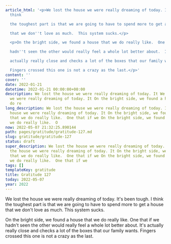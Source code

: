 ```yaml
---
article_html: '<p>We lost the house we were really dreaming of today. It''s been tough.  I
  think

  the toughest part is that we are going to have to spend more to get a house

  that we don''t love as much.  This system sucks.</p>

  <p>On the bright side, we found a house that we do really like.  One that if we

  hadn''t seen the other would really feel a whole lot better about.  It''s

  actually really close and checks a lot of the boxes that our family wants.

  Fingers crossed this one is not a crazy as the last.</p>'
content: ''
cover: ''
date: 2022-01-21
datetime: 2022-01-21 00:00:00+00:00
description: We lost the house we were really dreaming of today. It We lost the house
  we were really dreaming of today. It On the bright side, we found a house that we
  do re
long_description: We lost the house we were really dreaming of today. It We lost the
  house we were really dreaming of today. It On the bright side, we found a house
  that we do really like.  One that if we On the bright side, we found a house that
  we do really like.  O
now: 2022-05-07 21:32:25.890144
path: pages/gratitude/gratitude-127.md
slug: gratitude/gratitude-127
status: draft
super_description: We lost the house we were really dreaming of today. It We lost
  the house we were really dreaming of today. It On the bright side, we found a house
  that we do really like.  One that if we On the bright side, we found a house that
  we do really like.  One that if we
tags: []
templateKey: gratitude
title: Gratitude 127
today: 2022-05-07
year: 2022
---
```


We lost the house we were really dreaming of today. It's been tough.  I think
the toughest part is that we are going to have to spend more to get a house
that we don't love as much.  This system sucks.

On the bright side, we found a house that we do really like.  One that if we
hadn't seen the other would really feel a whole lot better about.  It's
actually really close and checks a lot of the boxes that our family wants.
Fingers crossed this one is not a crazy as the last.